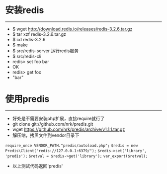 # 安装redis  
---
* $ wget http://download.redis.io/releases/redis-3.2.6.tar.gz
* $ tar xzf redis-3.2.6.tar.gz
* $ cd redis-3.2.6
* $ make
* $ src/redis-server 运行redis服务
* $ src/redis-cli
* redis> set foo bar
* OK
* redis> get foo
* "bar"  

# 使用predis
---
* 好处是不需要安装php扩展，直接require就行了
* git clone git://github.com/nrk/predis.git
* wget https://github.com/nrk/predis/archive/v1.1.1.tar.gz
* 解压缩，拷贝文件到vendor目录下
 
 `require_once VENDOR_PATH."predis/autoload.php";`
 `$redis = new Predis\Client("redis://127.0.0.1:6379/");`
 `$redis->set('library', 'predis');`
 `$retval = $redis->get('library');`
 `var_export($retval);`
         
* 以上测试代码返回'predis'

